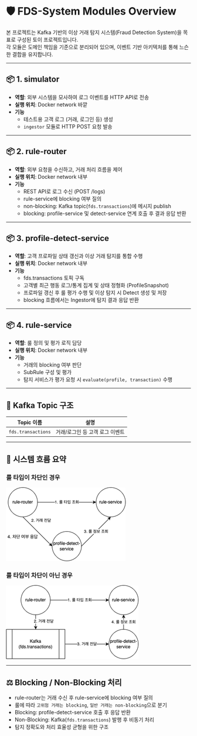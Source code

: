 # 🛡 FDS-System Modules Overview

본 프로젝트는 Kafka 기반의 이상 거래 탐지 시스템(Fraud Detection System)을 목표로 구성된 토이 프로젝트입니다.  
각 모듈은 도메인 책임을 기준으로 분리되어 있으며, 이벤트 기반 아키텍처를 통해 느슨한 결합을 유지합니다.

---

## 📦 1. simulator

- **역할**: 외부 시스템을 모사하여 로그 이벤트를 HTTP API로 전송
- **실행 위치**: Docker network 바깥
- **기능**
    - 테스트용 고객 로그 (거래, 로그인 등) 생성
    - `ingestor` 모듈로 HTTP POST 요청 발송

---

## 📦 2. rule-router

- **역할**: 외부 요청을 수신하고, 거래 처리 흐름을 제어
- **실행 위치**: Docker network 내부
- **기능**
  - REST API로 로그 수신 (POST /logs)
  - rule-service에 blocking 여부 질의
  - non-blocking: Kafka topic(`fds.transactions`)에 메시지 publish
  - blocking: profile-service 및 detect-service 연계 호출 후 결과 응답 반환

---

## 📦 3. profile-detect-service

- **역할**: 고객 프로파일 상태 갱신과 이상 거래 탐지를 통합 수행
- **실행 위치**: Docker network 내부
- **기능**
  - fds.transactions 토픽 구독 
  - 고객별 최근 행동 로그/통계 집계 및 상태 정형화 (ProfileSnapshot)
  - 프로파일 갱신 후 룰 평가 수행 및 이상 탐지 시 Detect 생성 및 저장 
  - blocking 흐름에서는 Ingestor에 탐지 결과 응답 반환

---

## 📦 4. rule-service

- **역할**: 룰 정의 및 평가 로직 담당
- **실행 위치**: Docker network 내부
- **기능**
  - 거래의 blocking 여부 판단
  - SubRule 구성 및 평가
  - 탐지 서비스가 평가 요청 시 `evaluate(profile, transaction)` 수행

---

## 🔗 Kafka Topic 구조

| Topic 이름               | 설명                 |
|------------------------|--------------------|
| `fds.transactions`     | 거래/로그인 등 고객 로그 이벤트 |
---

## 🧭 시스템 흐름 요약

### 룰 타입이 차단인 경우
![blocking_flow](./image/blocking_flow.png)

### 룰 타입이 차단이 아닌 경우
![nonblocking_flow](./image/nonblocking_flow.png)

---

## ⚖ Blocking / Non-Blocking 처리
- rule-router는 거래 수신 후 rule-service에 blocking 여부 질의
- 룰에 따라 `고위험 거래는 blocking`, `일반 거래는 non-blocking`으로 분기
- Blocking: profile-detect-service 호출 후 응답 반환
- Non-Blocking: Kafka(`fds.transactions`) 발행 후 비동기 처리
- 탐지 정확도와 처리 효율성 균형을 위한 구조
